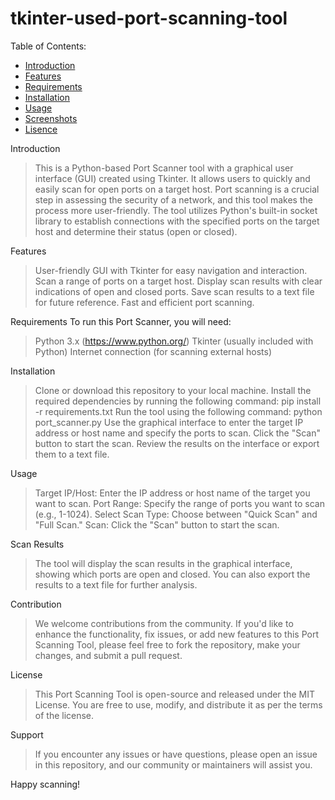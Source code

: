 # tkinter-used-port-scanning-tool

Table of Contents:
- [Introduction](#Introduction)
- [Features](#Features)
- [Requirements](#Requirements)
- [Installation](#Installation)
- [Usage](#Usage)
- [Screenshots](#Screenshots)
- [Lisence](#Lisence)



Introduction
> This is a Python-based Port Scanner tool with a graphical user interface (GUI) created using Tkinter. It allows users to quickly and easily scan for open ports on a target host. Port scanning is a crucial step in assessing the security of a network, and this tool makes the process more user-friendly.
The tool utilizes Python's built-in socket library to establish connections with the specified ports on the target host and determine their status (open or closed).


Features
> User-friendly GUI with Tkinter for easy navigation and interaction.
> Scan a range of ports on a target host.
> Display scan results with clear indications of open and closed ports.
> Save scan results to a text file for future reference.
> Fast and efficient port scanning.


Requirements
To run this Port Scanner, you will need:
> Python 3.x (https://www.python.org/)
> Tkinter (usually included with Python)
> Internet connection (for scanning external hosts)


Installation
> Clone or download this repository to your local machine.
> Install the required dependencies by running the following command:
   pip install -r requirements.txt
> Run the tool using the following command:
   python port_scanner.py
> Use the graphical interface to enter the target IP address or host name and specify the ports to scan.
> Click the "Scan" button to start the scan.
> Review the results on the interface or export them to a text file.


Usage
> Target IP/Host: Enter the IP address or host name of the target you want to scan.
> Port Range: Specify the range of ports you want to scan (e.g., 1-1024).
> Select Scan Type: Choose between "Quick Scan" and "Full Scan."
> Scan: Click the "Scan" button to start the scan.


Scan Results
> The tool will display the scan results in the graphical interface, showing which ports are open and closed. You can also export the results to a text file for further analysis.

Contribution
> We welcome contributions from the community. If you'd like to enhance the functionality, fix issues, or add new features to this Port Scanning Tool, please feel free to fork the repository, make your changes, and submit a pull request.

License
> This Port Scanning Tool is open-source and released under the MIT License. You are free to use, modify, and distribute it as per the terms of the license.

Support
> If you encounter any issues or have questions, please open an issue in this repository, and our community or maintainers will assist you.

Happy scanning!
